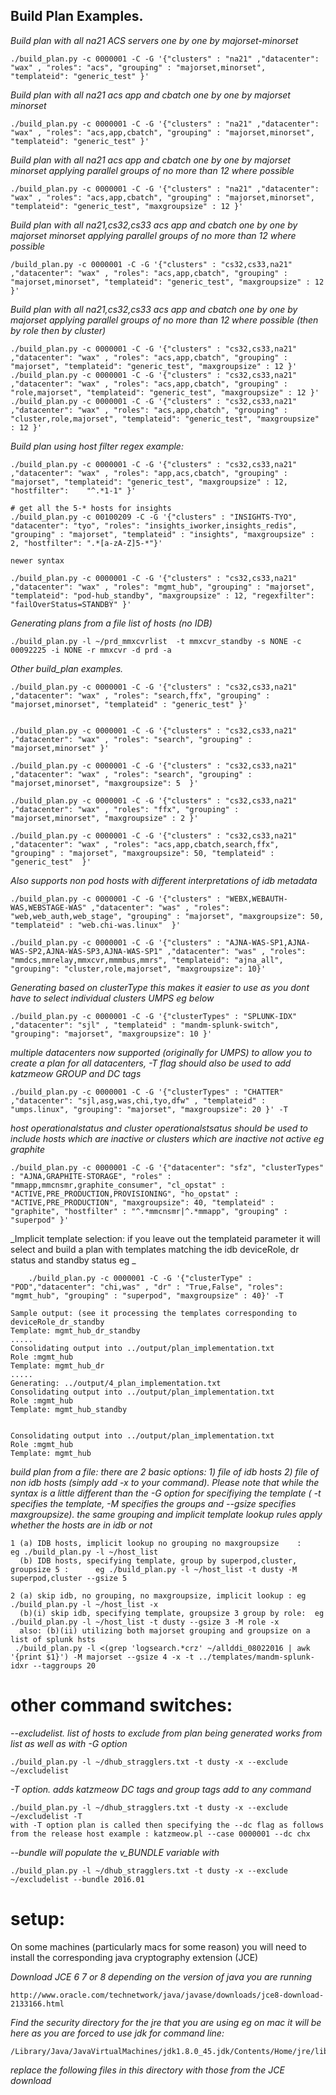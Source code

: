 ## Build Plan Examples.

 _Build plan with all na21 ACS servers one by one by majorset-minorset_

	./build_plan.py -c 0000001 -C -G '{"clusters" : "na21" ,"datacenter": "wax" , "roles": "acs", "grouping" : "majorset,minorset", "templateid": "generic_test" }'


 _Build plan with  all na21 acs app and cbatch one by one by majorset minorset_

	./build_plan.py -c 0000001 -C -G '{"clusters" : "na21" ,"datacenter": "wax" , "roles": "acs,app,cbatch", "grouping" : "majorset,minorset", "templateid": "generic_test" }'

 _Build plan with  all na21 acs app and cbatch one by one by majorset minorset applying parallel groups of no more than 12 where possible_

	./build_plan.py -c 0000001 -C -G '{"clusters" : "na21" ,"datacenter": "wax" , "roles": "acs,app,cbatch", "grouping" : "majorset,minorset", "templateid": "generic_test", "maxgroupsize" : 12 }'

 _Build plan with  all na21,cs32,cs33 acs app and cbatch one by one by majorset minorset applying parallel groups of no more than 12 where possible_

	/build_plan.py -c 0000001 -C -G '{"clusters" : "cs32,cs33,na21" ,"datacenter": "wax" , "roles": "acs,app,cbatch", "grouping" : "majorset,minorset", "templateid": "generic_test", "maxgroupsize" : 12 }'

 _Build plan with all na21,cs32,cs33 acs app and cbatch one by one by majorset applying parallel groups of no more than 12 where possible (then by role then by cluster)_

	./build_plan.py -c 0000001 -C -G '{"clusters" : "cs32,cs33,na21" ,"datacenter": "wax" , "roles": "acs,app,cbatch", "grouping" : "majorset", "templateid": "generic_test", "maxgroupsize" : 12 }'
	./build_plan.py -c 0000001 -C -G '{"clusters" : "cs32,cs33,na21" ,"datacenter": "wax" , "roles": "acs,app,cbatch", "grouping" : "role,majorset", "templateid": "generic_test", "maxgroupsize" : 12 }'
	./build_plan.py -c 0000001 -C -G '{"clusters" : "cs32,cs33,na21" ,"datacenter": "wax" , "roles": "acs,app,cbatch", "grouping" : "cluster,role,majorset", "templateid": "generic_test", "maxgroupsize" : 12 }'

 _Build plan using  host filter regex example:_

	./build_plan.py -c 0000001 -C -G '{"clusters" : "cs32,cs33,na21" ,"datacenter": "wax" , "roles": "app,acs,cbatch", "grouping" : "majorset", "templateid": "generic_test", "maxgroupsize" : 12, "hostfilter": 	"^.*1-1" }'

	# get all the 5-* hosts for insights
	./build_plan.py -c 00100209 -C -G '{"clusters" : "INSIGHTS-TYO", "datacenter": "tyo", "roles": "insights_iworker,insights_redis", "grouping" : "majorset", "templateid" : "insights", "maxgroupsize" : 2, "hostfilter": ".*[a-zA-Z]5-*"}'

	newer syntax

	./build_plan.py -c 0000001 -C -G '{"clusters" : "cs32,cs33,na21" ,"datacenter": "wax" , "roles": "mgmt_hub", "grouping" : "majorset", "templateid": "pod-hub_standby", "maxgroupsize" : 12, "regexfilter": 	"failOverStatus=STANDBY" }'

 _Generating plans from a file list of hosts (no IDB)_

	./build_plan.py -l ~/prd_mmxcvrlist  -t mmxcvr_standby -s NONE -c 00092225 -i NONE -r mmxcvr -d prd -a

 _Other build_plan examples._

	./build_plan.py -c 0000001 -C -G '{"clusters" : "cs32,cs33,na21" ,"datacenter": "wax" , "roles": "search,ffx", "grouping" : "majorset,minorset", "templateid" : "generic_test" }'


	./build_plan.py -c 0000001 -C -G '{"clusters" : "cs32,cs33,na21" ,"datacenter": "wax" , "roles": "search", "grouping" : "majorset,minorset" }'

	./build_plan.py -c 0000001 -C -G '{"clusters" : "cs32,cs33,na21" ,"datacenter": "wax" , "roles": "search", "grouping" : "majorset,minorset", "maxgroupsize": 5  }'

	./build_plan.py -c 0000001 -C -G '{"clusters" : "cs32,cs33,na21" ,"datacenter": "wax" , "roles": "ffx", "grouping" : "majorset,minorset", "maxgroupsize" : 2 }'

	./build_plan.py -c 0000001 -C -G '{"clusters" : "cs32,cs33,na21" ,"datacenter": "wax" , "roles": "acs,app,cbatch,search,ffx", "grouping" : "majorset", "maxgroupsize": 50, "templateid" : "generic_test"  }'

 _Also supports non pod hosts with different interpretations of idb metadata_

	./build_plan.py -c 0000001 -C -G '{"clusters" : "WEBX,WEBAUTH-WAS,WEBSTAGE-WAS" ,"datacenter": "was" , "roles": "web,web_auth,web_stage", "grouping" : "majorset", "maxgroupsize": 50, "templateid" : "web.chi-was.linux"  }'

	./build_plan.py -c 0000001 -C -G '{"clusters" : "AJNA-WAS-SP1,AJNA-WAS-SP2,AJNA-WAS-SP3,AJNA-WAS-SP1" ,"datacenter": "was" , "roles": "mmdcs,mmrelay,mmxcvr,mmmbus,mmrs", "templateid": "ajna_all", "grouping": "cluster,role,majorset", "maxgroupsize": 10}'


_Generating based on clusterType this makes it easier to use as you dont have to select individual clusters UMPS eg below_

	./build_plan.py -c 0000001 -C -G '{"clusterTypes" : "SPLUNK-IDX" ,"datacenter": "sjl" , "templateid" : "mandm-splunk-switch", "grouping": "majorset", "maxgroupsize": 10 }'

_multiple datacenters now supported (originally for UMPS) to allow you to create a plan for all datacenters, -T flag should also be used to add katzmeow GROUP and DC tags_

	./build_plan.py -c 0000001 -C -G '{"clusterTypes" : "CHATTER" ,"datacenter": "sjl,asg,was,chi,tyo,dfw" , "templateid" : "umps.linux", "grouping": "majorset", "maxgroupsize": 20 }' -T
	

_host operationalstatus and cluster operationalstsatus should be used to include hosts which are inactive or clusters which are inactive not active eg graphite_
	
	./build_plan.py -c 0000001 -C -G '{"datacenter": "sfz", "clusterTypes" : "AJNA,GRAPHITE-STORAGE", "roles" : "mmapp,mmcnsmr,graphite_consumer", "cl_opstat" : "ACTIVE,PRE_PRODUCTION,PROVISIONING", "ho_opstat" : "ACTIVE,PRE_PRODUCTION", "maxgroupsize": 40, "templateid" : "graphite", "hostfilter" : "^.*mmcnsmr|^.*mmapp", "grouping" : "superpod" }'
	
_Implicit template selection: if you leave out the templateid parameter it will select and build a plan with templates matching the idb deviceRole, dr status and standby status eg _
		
		./build_plan.py -c 0000001 -C -G '{"clusterType" : "POD","datacenter": "chi,was" , "dr" : "True,False", "roles": "mgmt_hub", "grouping" : "superpod", "maxgroupsize" : 40}' -T
	
	Sample output: (see it processing the templates corresponding to deviceRole_dr_standby
	Template: mgmt_hub_dr_standby
	.....
	Consolidating output into ../output/plan_implementation.txt
	Role :mgmt_hub
	Template: mgmt_hub_dr
	.....
	Generating: ../output/4_plan_implementation.txt
	Consolidating output into ../output/plan_implementation.txt
	Role :mgmt_hub
	Template: mgmt_hub_standby


	Consolidating output into ../output/plan_implementation.txt
	Role :mgmt_hub
	Template: mgmt_hub
	
_build plan from a file: there are 2 basic options: 1) file of idb hosts 2) file of non idb hosts (simply add -x to your command). Please note that while the syntax is a little different than the -G option for specifiying the template ( -t specifies the template, -M specifies the groups and --gsize specifies maxgroupsize). the same grouping and implicit template lookup rules apply whether the hosts are in idb or not_


	1 (a) IDB hosts, implicit lookup no grouping no maxgroupsize	: 	 	eg ./build_plan.py -l ~/host_list
	  (b) IDB hosts, specifying template, group by superpod,cluster, groupsize 5 :		eg ./build_plan.py -l ~/host_list -t dusty -M superpod,cluster --gsize 5
	  
	2 (a) skip idb, no grouping, no maxgroupsize, implicit lookup : eg ./build_plan.py -l ~/host_list -x
	  (b)(i) skip idb, specifying template, groupsize 3 group by role:  eg ./build_plan.py -l ~/host_list -t dusty --gsize 3 -M role -x
	  also: (b)(ii) utilizing both majorset grouping and groupsize on a list of splunk hsts
	 ./build_plan.py -l <(grep 'logsearch.*crz' ~/allddi_08022016 | awk '{print $1}') -M majorset --gsize 4 -x -t ../templates/mandm-splunk-idxr --taggroups 20
	  
other command switches:
==================
_--excludelist. list of hosts to exclude from plan being generated works from list as well as with -G option_

	./build_plan.py -l ~/dhub_stragglers.txt -t dusty -x --exclude ~/excludelist
	
_-T option. adds katzmeow DC tags and group tags add to any command_

	./build_plan.py -l ~/dhub_stragglers.txt -t dusty -x --exclude ~/excludelist -T
	with -T option plan is called then specifying the --dc flag as follows from the release host example : katzmeow.pl --case 0000001 --dc chx

_--bundle <bundlename> will populate the v_BUNDLE variable with <bunldename>_

	./build_plan.py -l ~/dhub_stragglers.txt -t dusty -x --exclude ~/excludelist --bundle 2016.01



	

setup:
==================
On some machines (particularly macs for some reason) you will need to install the corresponding java cryptography extension (JCE)

_Download JCE 6 7 or 8 depending on the version of java you are running_

	http://www.oracle.com/technetwork/java/javase/downloads/jce8-download-2133166.html

_Find the security directory for the jre that you are using eg on mac it will be here as you are forced to use jdk for command line:_

	/Library/Java/JavaVirtualMachines/jdk1.8.0_45.jdk/Contents/Home/jre/lib/security/

_replace the following files in this directory with those from the JCE download_
